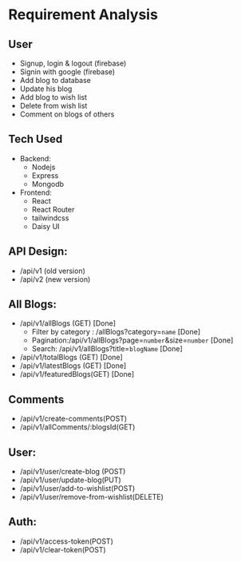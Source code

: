 # Requirement Analysis

## User

- Signup, login & logout (firebase)
- Signin with google (firebase)
- Add blog to database
- Update his blog
- Add blog to wish list
- Delete from wish list
- Comment on blogs of others

## Tech Used

- Backend:
    - Nodejs
    - Express
    - Mongodb
- Frontend:
    - React
    - React Router
    - tailwindcss
    - Daisy UI
    

## API Design:

- /api/v1 (old version)
- /api/v2 (new version)

## All Blogs:

- /api/v1/allBlogs (GET) [Done]
    - Filter by category : /allBlogs?category=`name` [Done]
    - Pagination:/api/v1/allBlogs?page=`number`&size=`number` [Done]
    - Search: /api/v1/allBlogs?title=`blogName` [Done]
- /api/v1/totalBlogs (GET) [Done]
- /api/v1/latestBlogs (GET) [Done]
- /api/v1/featuredBlogs(GET) [Done]

## Comments

- /api/v1/create-comments(POST)
- /api/v1/allComments/:blogsId(GET)

## User:

- /api/v1/user/create-blog (POST)
- /api/v1/user/update-blog(PUT)
- /api/v1/user/add-to-wishlist(POST)
- /api/v1/user/remove-from-wishlist(DELETE)

## Auth:

- /api/v1/access-token(POST)
- /api/v1/clear-token(POST)